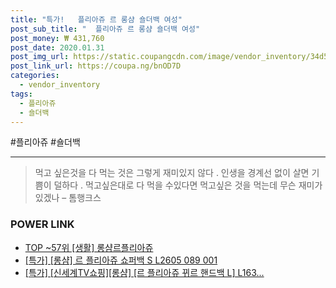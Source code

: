 ```yaml
--- 
title: "특가!   플리아쥬 르 롱샴 숄더백 여성" 
post_sub_title: "  플리아쥬 르 롱샴 숄더백 여성" 
post_money: ₩ 431,760 
post_date: 2020.01.31 
post_img_url: https://static.coupangcdn.com/image/vendor_inventory/34d5/c6597d96d3c4178d9712c673745c5e5d63f70a034e8f5839d9a290b9633d.jpg 
post_link_url: https://coupa.ng/bnOD7D 
categories: 
  - vendor_inventory 
tags: 
  - 플리아쥬 
  - 숄더백 
--- 
```

  #플리아쥬 #숄더백 
<hr> 

> 먹고 싶은것을 다 먹는 것은 그렇게 재미있지 않다 . 인생을 경계선 없이 살면 기쁨이 덜하다 . 먹고싶은대로 다 먹을 수있다면 먹고싶은 것을 먹는데 무슨 재미가 있겠나 – 톰행크스 


### POWER LINK

* <a href="https://blog.naver.com/an0733/221790849795" target="_blank"> TOP ~57위 [생활] 롱샴르플리아쥬</a>
* <a href="https://blog.naver.com/santokki14/221792037113" target="_blank">[특가] [롱샴] 르 플리아쥬 쇼퍼백 S L2605 089 001</a>
* <a href="https://blog.naver.com/sakai111/221790980945" target="_blank">[특가] [신세계TV쇼핑][롱샴] [르 플리아쥬 뀌르 핸드백 L] L163...</a>
